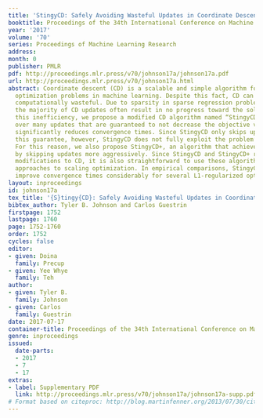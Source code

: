 ```yaml
---
title: 'StingyCD: Safely Avoiding Wasteful Updates in Coordinate Descent'
booktitle: Proceedings of the 34th International Conference on Machine Learning
year: '2017'
volume: '70'
series: Proceedings of Machine Learning Research
address: 
month: 0
publisher: PMLR
pdf: http://proceedings.mlr.press/v70/johnson17a/johnson17a.pdf
url: http://proceedings.mlr.press/v70/johnson17a.html
abstract: Coordinate descent (CD) is a scalable and simple algorithm for solving many
  optimization problems in machine learning. Despite this fact, CD can also be very
  computationally wasteful. Due to sparsity in sparse regression problems, for example,
  the majority of CD updates often result in no progress toward the solution. To address
  this inefficiency, we propose a modified CD algorithm named “StingyCD.” By skipping
  over many updates that are guaranteed to not decrease the objective value, StingyCD
  significantly reduces convergence times. Since StingyCD only skips updates with
  this guarantee, however, StingyCD does not fully exploit the problem’s sparsity.
  For this reason, we also propose StingyCD+, an algorithm that achieves further speed-ups
  by skipping updates more aggressively. Since StingyCD and StingyCD+ rely on simple
  modifications to CD, it is also straightforward to use these algorithms with other
  approaches to scaling optimization. In empirical comparisons, StingyCD and StingyCD+
  improve convergence times considerably for several L1-regularized optimization problems.
layout: inproceedings
id: johnson17a
tex_title: '{S}tingy{CD}: Safely Avoiding Wasteful Updates in Coordinate Descent'
bibtex_author: Tyler B. Johnson and Carlos Guestrin
firstpage: 1752
lastpage: 1760
page: 1752-1760
order: 1752
cycles: false
editor:
- given: Doina
  family: Precup
- given: Yee Whye
  family: Teh
author:
- given: Tyler B.
  family: Johnson
- given: Carlos
  family: Guestrin
date: 2017-07-17
container-title: Proceedings of the 34th International Conference on Machine Learning
genre: inproceedings
issued:
  date-parts:
  - 2017
  - 7
  - 17
extras:
- label: Supplementary PDF
  link: http://proceedings.mlr.press/v70/johnson17a/johnson17a-supp.pdf
# Format based on citeproc: http://blog.martinfenner.org/2013/07/30/citeproc-yaml-for-bibliographies/
---
```

